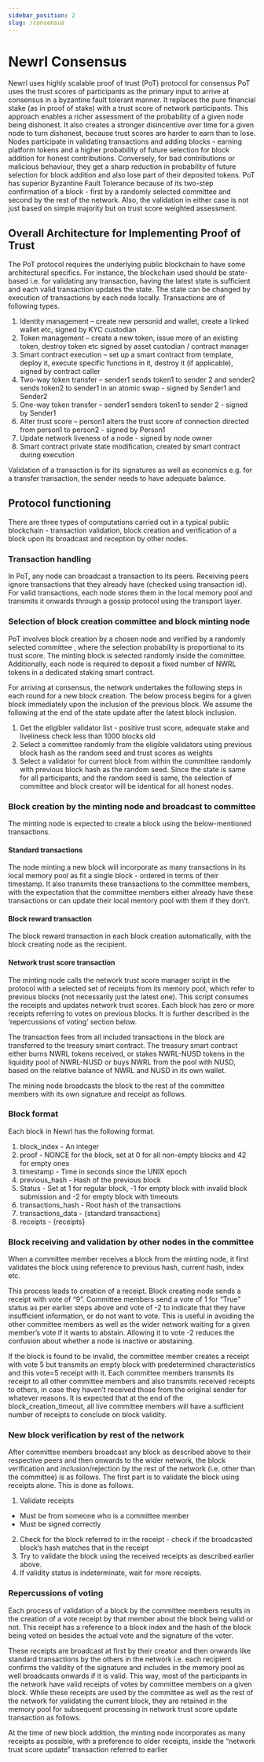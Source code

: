 ```yaml
---
sidebar_position: 2
slug: /consensus
---
```


# Newrl Consensus

Newrl uses highly scalable proof of trust (PoT) protocol for consensus
PoT uses the trust scores of participants as the primary input to arrive at consensus in a byzantine fault tolerant manner. It replaces the pure financial stake (as in proof of stake) with a trust score of network participants. This approach enables a richer assessment of the probability of a given node being dishonest. It also creates a stronger disincentive over time for a given node to turn dishonest, because trust scores are harder to earn than to lose. 
Nodes participate in validating transactions and adding blocks - earning platform tokens and a higher probability of future selection for block addition for honest contributions. Conversely, for bad contributions or malicious behaviour, they get a sharp reduction in probability of future selection for block addition and also lose part of their deposited tokens. PoT has superior Byzantine Fault Tolerance because of its two-step confirmation of a block - first by a randomly selected committee and second by the rest of the network. Also, the validation in either case is not just based on simple majority but on trust score weighted assessment.

## Overall Architecture for Implementing Proof of Trust

The PoT protocol requires the underlying public blockchain to have some architectural specifics. For instance, the blockchain used should be state-based i.e. for validating any transaction, having the latest state is sufficient and each valid transaction updates the state. 
The state can be changed by execution of transactions by each node locally. Transactions are of following types.

1.	Identity management – create new personid and wallet, create a linked wallet etc, signed by KYC custodian
2.	Token management – create a new token, issue more of an existing token, destroy token etc signed by asset custodian / contract manager
3.	Smart contract execution – set up a smart contract from template, deploy it, execute specific functions in it, destroy it (if applicable), signed by contract caller
4.	Two-way token transfer – sender1 sends token1 to sender 2 and sender2 sends token2 to sender1 in an atomic swap - signed by	Sender1 and Sender2
5.	One-way token transfer – sender1 senders token1 to sender 2	- signed by Sender1
6.	Alter trust score – person1 alters the trust score of connection directed from person1 to person2 - signed by Person1
7.	Update network liveness of a node - signed by node owner
8.	Smart contract private state modification, created by smart contract during execution
	
Validation of a transaction is for its signatures as well as economics e.g. for a transfer transaction, the sender needs to have adequate balance.

## Protocol functioning
There are three types of computations carried out in a typical public blockchain - transaction validation, block creation and verification of a block upon its broadcast and reception by other nodes.

### Transaction handling

In PoT, any node can broadcast a transaction to its peers. Receiving peers ignore transactions that they already have (checked using transaction id). For valid transactions, each node stores them in the local memory pool and transmits it onwards through a gossip protocol using the transport layer.

### Selection of block creation committee and block minting node

PoT involves block creation by a chosen node and verified by a randomly selected committee , where the selection probability is proportional to its trust score. The minting block is selected randomly inside the committee. Additionally, each node is required to deposit a fixed number of NWRL tokens in a dedicated staking smart contract.

For arriving at consensus, the network undertakes the following steps in each round for a new block creation. The below process begins for a given block immediately upon the inclusion of the previous block.
We assume the following at the end of the state update after the latest block inclusion.

1. Get the eligibler validator list - positive trust score, adequate stake and liveliness check less than 1000 blocks old
2. Select a committee randomly from the eligible validators using previous block hash as the random seed and trust scores as weights
3. Select a validator for current block from within the committee randomly with previous block hash as the random seed. 
Since the state is same for all participants, and the random seed is same, the selection of committee and block creator will be identical for all honest nodes.

### Block creation by the minting node and broadcast to committee

The minting node is expected to create a block using the below-mentioned transactions.

####	Standard transactions

The node minting a new block will incorporate as many transactions in its local memory pool as fit a single block - ordered in terms of their timestamp. It also transmits these transactions to the committee members, with the expectation that the committee members either already have these transactions or can update their local memory pool with them if they don’t. 

####	Block reward transaction

The block reward transaction in each block creation automatically, with the block creating node as the recipient.

####	Network trust score transaction
The minting node calls the network trust score manager script in the protocol with a selected set of receipts from its memory pool, which refer to previous blocks (not necessarily just the latest one). This script consumes the receipts and updates network trust scores. Each block has zero or more receipts referring to votes on previous blocks. It is further described in the ‘repercussions of voting’ section below.

The transaction fees from all included transactions in the block are transferred to the treasury smart contract. The treasury smart contract either burns NWRL tokens received, or stakes NWRL-NUSD tokens in the liquidity pool of NWRL-NUSD or buys NWRL from the pool with NUSD, based on the relative balance of NWRL and NUSD in its own wallet.

The mining node broadcasts the block to the rest of the committee members with its own signature and receipt as follows.

### Block format
Each block in Newrl has the following format.
1. block_index - An integer
2. proof	- NONCE for the block, set at 0 for all non-empty blocks and 42 for empty ones
3. timestamp	- Time in seconds since the UNIX epoch
4. previous_hash -	Hash of the previous block
5. Status	- Set at 1 for regular block, -1 for empty block with invalid block submission and -2 for empty block with timeouts
6. transactions_hash	- Root hash of the transactions
7. transactions_data	 - {standard transactions}
8. receipts	- {receipts}

### Block receiving and validation by other nodes in the committee
When a committee member receives a block from the minting node, it first validates the block using reference to previous hash, current hash, index etc.


This process leads to creation of a receipt. Block creating node sends a receipt with vote of “9”. Committee members send a vote of 1 for “True” status as per earlier steps above and vote of -2 to indicate that they have insufficient information, or do not want to vote. This is useful in avoiding the other committee members as well as the wider network waiting for a given member’s vote if it wants to abstain. Allowing it to vote -2 reduces the confusion about whether a node is inactive or abstaining.

If the block is found to be invalid, the committee member creates a receipt with vote 5 but transmits an empty block with predetermined characteristics and this vote=5 receipt with it.
Each committee members transmits its receipt to all other committee members and also transmits received receipts to others, in case they haven’t received those from the original sender for whatever reasons. It is expected that at the end of the block_creation_timeout, all live committee members will have a sufficient number of receipts to conclude on block validity.

### New block verification by rest of the network
After committee members broadcast any block as described above to their respective peers and then onwards to the wider network, the block verification and inclusion/rejection by the rest of the network (i.e. other than the committee) is as follows. The first part is to validate the block using receipts alone. This is done as follows.
1.	Validate receipts
- Must be from someone who is a committee member
- Must be signed correctly
2.	Check for the block referred to in the receipt - check if the broadcasted block’s hash matches that in the receipt
3.	Try to validate the block using the received receipts as described earlier above.
4.	If validity status is indeterminate, wait for more receipts.

### Repercussions of voting
Each process of validation of a block by the committee members results in the creation of a vote receipt by that member about the block being valid or not. This receipt has a reference to a block index and the hash of the block being voted on besides the actual vote and the signature of the voter. 

These receipts are broadcast at first by their creator and then onwards like standard transactions by the others in the network i.e. each recipient confirms the validity of the signature and includes in the memory pool as well broadcasts onwards if it is valid. This way, most of the participants in the network have valid receipts of votes by committee members on a given block. While these receipts are used by the committee as well as the rest of the network for validating the current block, they are retained in the memory pool for subsequent processing in network trust score update transaction as follows.

At the time of new block addition, the minting node incorporates as many receipts as possible, with a preference to older receipts, inside the “network trust score update” transaction referred to earlier


